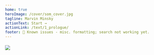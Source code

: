 ```yaml
---
home: true
heroImage: /cover/som_cover.jpg
tagline: Marvin Minsky
actionText: Start →
actionLink: /text/1_prologue/
footer: 🐛 Known issues - misc. formatting; search not working yet.
---
```


<div>
  <img style="margin: 20px auto; display: inherit;" src="/logos/search-by-algolia-light-background.svg"/>
</div>
